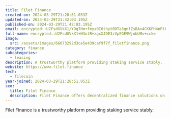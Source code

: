 ```yaml
---
title: Filet Finance
created-on: 2024-03-29T21:28:51.053Z
updated-on: 2024-03-29T21:42:03.195Z
published-on: 2024-03-29T21:42:03.195Z
email: encrypted::U2FsdGVkX1/YOg7Hm+fmyx0I6thyt0DTa3gnfZsBAx4CKKPH4nPtLx5L4dZWgzsN
full-name: encrypted::U2FsdGVkX1+H3otR+zgxXJOE3zVpEGE9WjnbUMv+cck=
image:
  src: /assets/images/66073292d3ce5e439caf9f7f_filetfinance.png
category: finance
subcategories:
  - leasing
description: A trustworthy platform providing staking service stably.
website: https://www.filet.finance
tech:
  - filecoin
year-joined: 2024-03-29T21:28:51.053Z
seo:
  title: Filet Finance
  description: Filet Finance offers decentralized finance solutions on the Filecoin network.
---
```


Filet Finance is a trustworthy platform providing staking service stably.
